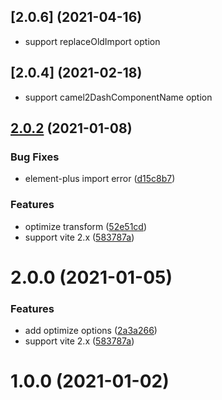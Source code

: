 ## [2.0.6] (2021-04-16)
* support replaceOldImport option

## [2.0.4] (2021-02-18)
* support camel2DashComponentName option

## [2.0.2](https://github.com/onebay/vite-plugin-imp/compare/v1.0.2...v2.0.2) (2021-01-08)


### Bug Fixes

* element-plus import error ([d15c8b7](https://github.com/onebay/vite-plugin-imp/commit/d15c8b71bd9a92b7f85e243bf0cfd78065aa77bb))


### Features

* optimize transform ([52e51cd](https://github.com/onebay/vite-plugin-imp/commit/52e51cd3015925ee12ec631bf48f7bc1cb76697c))
* support vite 2.x ([583787a](https://github.com/onebay/vite-plugin-imp/commit/583787a6ac75e077cc50491757be3215dcffcb65))



# 2.0.0 (2021-01-05)


### Features

* add optimize options ([2a3a266](https://github.com/onebay/vite-plugin-imp/commit/2a3a266237c03c2d2c2122f4676218a55ff7cf52))
* support vite 2.x ([583787a](https://github.com/onebay/vite-plugin-imp/commit/583787a6ac75e077cc50491757be3215dcffcb65))



# 1.0.0 (2021-01-02)



